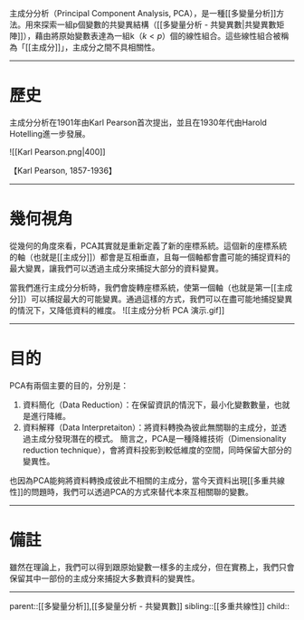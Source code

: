 主成分分析（Principal Component Analysis, PCA），是一種[[多變量分析]]方法。用來探索一組p個變數的共變異結構（[[多變量分析 - 共變異數|共變異數矩陣]]），藉由將原始變數表達為一組k（$k<p$）個的線性組合。這些線性組合被稱為「[[主成分]]」，主成分之間不具相關性。
- - -
# 歷史
主成分分析在1901年由Karl Pearson首次提出，並且在1930年代由Harold Hotelling進一步發展。

![[Karl Pearson.png|400]]

【Karl Pearson, 1857-1936】
- - -
# 幾何視角
從幾何的角度來看，PCA其實就是重新定義了新的座標系統。這個新的座標系統的軸（也就是[[主成分]]）都會是互相垂直，且每一個軸都會盡可能的捕捉資料的最大變異，讓我們可以透過主成分來捕捉大部分的資料變異。

當我們進行主成分分析時，我們會旋轉座標系統，使第一個軸（也就是第一[[主成分]]）可以捕捉最大的可能變異。通過這樣的方式，我們可以在盡可能地捕捉變異的情況下，又降低資料的維度。
![[主成分分析 PCA 演示.gif]]
- - -
# 目的
PCA有兩個主要的目的，分別是：
1. 資料簡化（Data Reduction）：在保留資訊的情況下，最小化變數數量，也就是進行降維。
2. 資料解釋（Data Interpretaiton）：將資料轉換為彼此無關聯的主成分，並透過主成分發現潛在的模式。
簡言之，PCA是一種降維技術（Dimensionality reduction technique），會將資料投影到較低維度的空間，同時保留大部分的變異性。

也因為PCA能夠將資料轉換成彼此不相關的主成分，當今天資料出現[[多重共線性]]的問題時，我們可以透過PCA的方式來替代本來互相關聯的變數。
- - -
# 備註
雖然在理論上，我們可以得到跟原始變數一樣多的主成分，但在實務上，我們只會保留其中一部份的主成分來捕捉大多數資料的變異性。
- - -
parent::[[多變量分析]],[[多變量分析 - 共變異數]]
sibling::[[多重共線性]]
child::